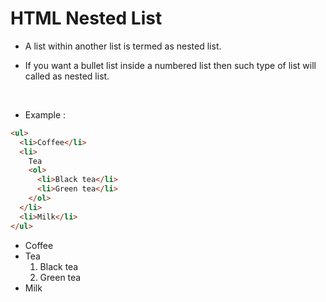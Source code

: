 # HTML Nested List

- A list within another list is termed as nested list.

- If you want a bullet list inside a numbered list then such type of list will called as nested list.

&nbsp;

- Example :

```html
<ul>
  <li>Coffee</li>
  <li>
    Tea
    <ol>
      <li>Black tea</li>
      <li>Green tea</li>
    </ol>
  </li>
  <li>Milk</li>
</ul>
```

<ul>
  <li>Coffee</li>
  <li>Tea
    <ol>
      <li>Black tea</li>
      <li>Green tea</li>
    </ol>
  </li>
  <li>Milk</li>
</ul>
